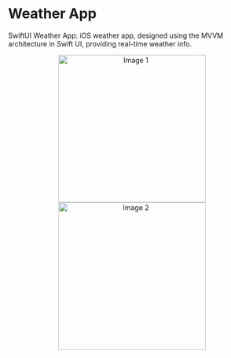 # Weather App
SwiftUI Weather App: iOS weather app, designed using the MVVM architecture in Swift UI, providing real-time weather info.

<p align="center">
  <img src="https://github.com/user-attachments/assets/f13920b8-8d12-4871-96a7-50a3988eae7b" alt="Image 1" width="300" />
  <img src="https://github.com/user-attachments/assets/18fb2f56-c70b-455a-a360-c1c3e56ec4e3" alt="Image 2" width="300" />
</p>

